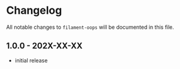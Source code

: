 # Changelog

All notable changes to `filament-oops` will be documented in this file.

## 1.0.0 - 202X-XX-XX

- initial release
